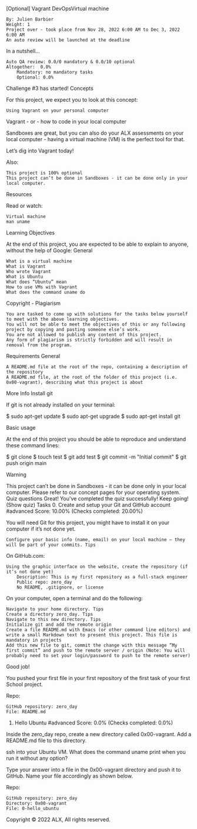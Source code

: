 

[Optional] Vagrant
DevOpsVirtual machine

    By: Julien Barbier
    Weight: 1
    Project over - took place from Nov 28, 2022 6:00 AM to Dec 3, 2022 6:00 AM
    An auto review will be launched at the deadline

In a nutshell…

    Auto QA review: 0.0/0 mandatory & 0.0/10 optional
    Altogether:  0.0%
        Mandatory: no mandatory tasks
        Optional: 0.0%

Challenge #3 has started!
Concepts

For this project, we expect you to look at this concept:

    Using Vagrant on your personal computer

Vagrant - or - how to code in your local computer

Sandboxes are great, but you can also do your ALX assessments on your local computer - having a virtual machine (VM) is the perfect tool for that.

Let’s dig into Vagrant today!

Also:

    This project is 100% optional
    This project can’t be done in Sandboxes - it can be done only in your local computer.

Resources

Read or watch:

    Virtual machine
    man uname

Learning Objectives

At the end of this project, you are expected to be able to explain to anyone, without the help of Google:
General

    What is a virtual machine
    What is Vagrant
    Who wrote Vagrant
    What is Ubuntu
    What does “Ubuntu” mean
    How to use VMs with Vagrant
    What does the command uname do

Copyright - Plagiarism

    You are tasked to come up with solutions for the tasks below yourself to meet with the above learning objectives.
    You will not be able to meet the objectives of this or any following project by copying and pasting someone else’s work.
    You are not allowed to publish any content of this project.
    Any form of plagiarism is strictly forbidden and will result in removal from the program.

Requirements
General

    A README.md file at the root of the repo, containing a description of the repository
    A README.md file, at the root of the folder of this project (i.e. 0x00-vagrant), describing what this project is about

More Info
Install git

If git is not already installed on your terminal:

$ sudo apt-get update
$ sudo apt-get upgrade
$ sudo apt-get install git

Basic usage

At the end of this project you should be able to reproduce and understand these command lines:

$ git clone <repo>
$ touch test
$ git add test
$ git commit -m "Initial commit"
$ git push origin main

Warning

This project can’t be done in Sandboxes - it can be done only in your local computer. Please refer to our concept pages for your operating system.
Quiz questions
Great! You've completed the quiz successfully! Keep going! (Show quiz)
Tasks
0. Create and setup your Git and GitHub account
#advanced
Score: 10.00% (Checks completed: 20.00%)

You will need Git for this project, you might have to install it on your computer if it’s not done yet.

    Configure your basic info (name, email) on your local machine – they will be part of your commits. Tips

On GitHub.com:

    Using the graphic interface on the website, create the repository (if it’s not done yet)
        Description: This is my first repository as a full-stack engineer
        Public repo: zero_day
        No README, .gitignore, or license

On your computer, open a terminal and do the following:

    Navigate to your home directory. Tips
    Create a directory zero_day. Tips
    Navigate to this new directory. Tips
    Initialize git and add the remote origin
    Create a file README.md with Emacs (or other command line editors) and write a small Markdown text to present this project. This file is mandatory in projects
    Add this new file to git, commit the change with this message “My first commit” and push to the remote server / origin (Note: You will probably need to set your login/password to push to the remote server)

Good job!

You pushed your first file in your first repository of the first task of your first School project.

Repo:

    GitHub repository: zero_day
    File: README.md

1. Hello Ubuntu
#advanced
Score: 0.0% (Checks completed: 0.0%)

Inside the zero_day repo, create a new directory called 0x00-vagrant. Add a README.md file to this directory.

ssh into your Ubuntu VM. What does the command uname print when you run it without any option?

Type your answer into a file in the 0x00-vagrant directory and push it to GitHub. Name your file accordingly as shown below.

Repo:

    GitHub repository: zero_day
    Directory: 0x00-vagrant
    File: 0-hello_ubuntu

Copyright © 2022 ALX, All rights reserved.
